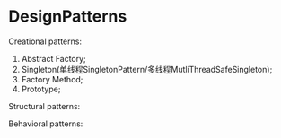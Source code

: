 # DesignPatterns
Creational patterns:
1. Abstract Factory;
2. Singleton(单线程SingletonPattern/多线程MutliThreadSafeSingleton);
3. Factory Method;
4. Prototype;

Structural patterns:

Behavioral patterns:
